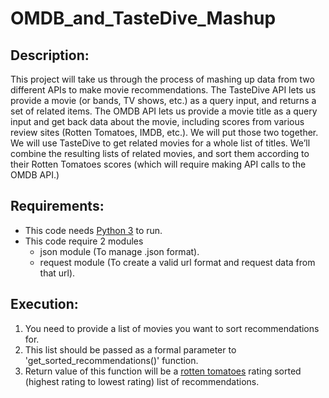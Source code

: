 # OMDB_and_TasteDive_Mashup
## Description:
This project will take us through the process of mashing up data from two different APIs to make movie recommendations. The TasteDive API lets us provide a movie (or bands, TV shows, etc.) as a query input, and returns a set of related items. The OMDB API lets us provide a movie title as a query input and get back data about the movie, including scores from various review sites (Rotten Tomatoes, IMDB, etc.).  We will put those two together. We will use TasteDive to get related movies for a whole list of titles. We’ll combine the resulting lists of related movies, and sort them according to their Rotten Tomatoes scores (which will require making API calls to the OMDB API.)
## Requirements:
- This code needs [Python 3](https://www.python.org/) to run.
- This code require 2 modules
  - json module (To manage .json format).
  - request module (To create a valid url format and request data from that url).
## Execution:
1. You need to provide a list of movies you want to sort recommendations for.
2. This list should be passed as a formal parameter to 'get_sorted_recommendations()' function.
3. Return value of this function will be a [rotten tomatoes](https://www.rottentomatoes.com/) rating sorted (highest rating to lowest rating) list of recommendations.
